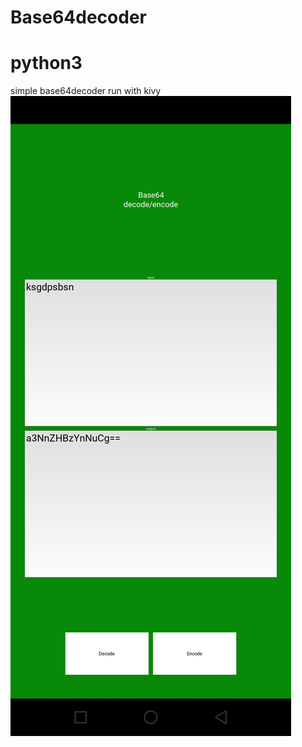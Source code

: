 # Base64decoder 
# python3 
simple base64decoder run with kivy 
![Screenshot](https://github.com/AkNOwn389/Base64decoder/blob/main/Screenshot_20221117-171407.jpg)
